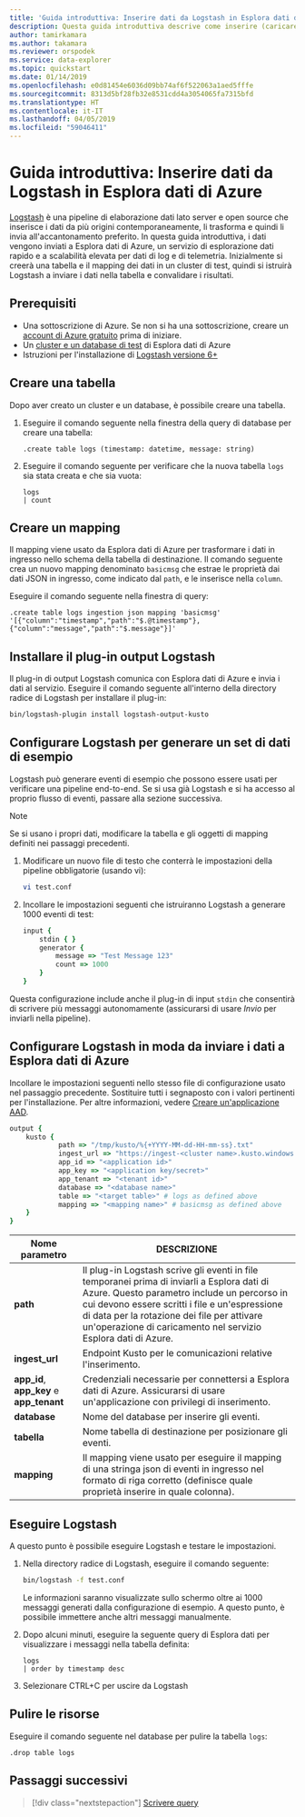 ```yaml
---
title: 'Guida introduttiva: Inserire dati da Logstash in Esplora dati di Azure'
description: Questa guida introduttiva descrive come inserire (caricare) i dati in Esplora dati di Azure da Logstash
author: tamirkamara
ms.author: takamara
ms.reviewer: orspodek
ms.service: data-explorer
ms.topic: quickstart
ms.date: 01/14/2019
ms.openlocfilehash: e0d81454e6036d09bb74af6f522063a1aed5fffe
ms.sourcegitcommit: 8313d5bf28fb32e8531cdd4a3054065fa7315bfd
ms.translationtype: HT
ms.contentlocale: it-IT
ms.lasthandoff: 04/05/2019
ms.locfileid: "59046411"
---
```

# <a name="quickstart-ingest-data-from-logstash-to-azure-data-explorer"></a>Guida introduttiva: Inserire dati da Logstash in Esplora dati di Azure

[Logstash](https://www.elastic.co/products/logstash) è una pipeline di elaborazione dati lato server e open source che inserisce i dati da più origini contemporaneamente, li trasforma e quindi li invia all'accantonamento preferito. In questa guida introduttiva, i dati vengono inviati a Esplora dati di Azure, un servizio di esplorazione dati rapido e a scalabilità elevata per dati di log e di telemetria. Inizialmente si creerà una tabella e il mapping dei dati in un cluster di test, quindi si istruirà Logstash a inviare i dati nella tabella e convalidare i risultati.

## <a name="prerequisites"></a>Prerequisiti

* Una sottoscrizione di Azure. Se non si ha una sottoscrizione, creare un [account di Azure gratuito](https://azure.microsoft.com/free/) prima di iniziare.
* Un [cluster e un database di test](create-cluster-database-portal.md) di Esplora dati di Azure
* Istruzioni per l'installazione di [Logstash versione 6+](https://www.elastic.co/guide/en/logstash/current/installing-logstash.html)

## <a name="create-a-table"></a>Creare una tabella

Dopo aver creato un cluster e un database, è possibile creare una tabella.

1. Eseguire il comando seguente nella finestra della query di database per creare una tabella:

    ```Kusto
    .create table logs (timestamp: datetime, message: string)
    ```

1. Eseguire il comando seguente per verificare che la nuova tabella `logs` sia stata creata e che sia vuota:
    ```Kusto
    logs
    | count
    ```

## <a name="create-a-mapping"></a>Creare un mapping

Il mapping viene usato da Esplora dati di Azure per trasformare i dati in ingresso nello schema della tabella di destinazione. Il comando seguente crea un nuovo mapping denominato `basicmsg` che estrae le proprietà dai dati JSON in ingresso, come indicato dal `path`, e le inserisce nella `column`.

Eseguire il comando seguente nella finestra di query:

```Kusto
.create table logs ingestion json mapping 'basicmsg' '[{"column":"timestamp","path":"$.@timestamp"},{"column":"message","path":"$.message"}]'
```

## <a name="install-the-logstash-output-plugin"></a>Installare il plug-in output Logstash

Il plug-in di output Logstash comunica con Esplora dati di Azure e invia i dati al servizio.
Eseguire il comando seguente all'interno della directory radice di Logstash per installare il plug-in:

```sh
bin/logstash-plugin install logstash-output-kusto
```

## <a name="configure-logstash-to-generate-a-sample-dataset"></a>Configurare Logstash per generare un set di dati di esempio

Logstash può generare eventi di esempio che possono essere usati per verificare una pipeline end-to-end.
Se si usa già Logstash e si ha accesso al proprio flusso di eventi, passare alla sezione successiva. 

> [!NOTE]
> Se si usano i propri dati, modificare la tabella e gli oggetti di mapping definiti nei passaggi precedenti.

1. Modificare un nuovo file di testo che conterrà le impostazioni della pipeline obbligatorie (usando vi):

    ```sh
    vi test.conf
    ```

1. Incollare le impostazioni seguenti che istruiranno Logstash a generare 1000 eventi di test:

    ```ruby
    input {
        stdin { }
        generator {
            message => "Test Message 123"
            count => 1000
        }
    }
    ```

Questa configurazione include anche il plug-in di input `stdin` che consentirà di scrivere più messaggi autonomamente (assicurarsi di usare *Invio* per inviarli nella pipeline).

## <a name="configure-logstash-to-send-data-to-azure-data-explorer"></a>Configurare Logstash in moda da inviare i dati a Esplora dati di Azure

Incollare le impostazioni seguenti nello stesso file di configurazione usato nel passaggio precedente. Sostituire tutti i segnaposto con i valori pertinenti per l'installazione. Per altre informazioni, vedere [Creare un'applicazione AAD](/azure/kusto/management/access-control/how-to-provision-aad-app). 

```ruby
output {
    kusto {
            path => "/tmp/kusto/%{+YYYY-MM-dd-HH-mm-ss}.txt"
            ingest_url => "https://ingest-<cluster name>.kusto.windows.net/"
            app_id => "<application id>"
            app_key => "<application key/secret>"
            app_tenant => "<tenant id>"
            database => "<database name>"
            table => "<target table>" # logs as defined above
            mapping => "<mapping name>" # basicmsg as defined above
    }
}
```

| Nome parametro | DESCRIZIONE |
| --- | --- |
| **path** | Il plug-in Logstash scrive gli eventi in file temporanei prima di inviarli a Esplora dati di Azure. Questo parametro include un percorso in cui devono essere scritti i file e un'espressione di data per la rotazione dei file per attivare un'operazione di caricamento nel servizio Esplora dati di Azure.|
| **ingest_url** | Endpoint Kusto per le comunicazioni relative l'inserimento.|
| **app_id**,  **app_key** e **app_tenant**| Credenziali necessarie per connettersi a Esplora dati di Azure. Assicurarsi di usare un'applicazione con privilegi di inserimento. |
| **database**| Nome del database per inserire gli eventi. |
| **tabella** | Nome tabella di destinazione per posizionare gli eventi. |
| **mapping** | Il mapping viene usato per eseguire il mapping di una stringa json di eventi in ingresso nel formato di riga corretto (definisce quale proprietà inserire in quale colonna). |

## <a name="run-logstash"></a>Eseguire Logstash

A questo punto è possibile eseguire Logstash e testare le impostazioni.

1. Nella directory radice di Logstash, eseguire il comando seguente:

    ```sh
    bin/logstash -f test.conf
    ```

    Le informazioni saranno visualizzate sullo schermo oltre ai 1000 messaggi generati dalla configurazione di esempio. A questo punto, è possibile immettere anche altri messaggi manualmente.

1. Dopo alcuni minuti, eseguire la seguente query di Esplora dati per visualizzare i messaggi nella tabella definita:

    ```Kusto
    logs
    | order by timestamp desc
    ```

1. Selezionare CTRL+C per uscire da Logstash

## <a name="clean-up-resources"></a>Pulire le risorse

Eseguire il comando seguente nel database per pulire la tabella `logs`:

```Kusto
.drop table logs
```

## <a name="next-steps"></a>Passaggi successivi

> [!div class="nextstepaction"]
> [Scrivere query](write-queries.md)